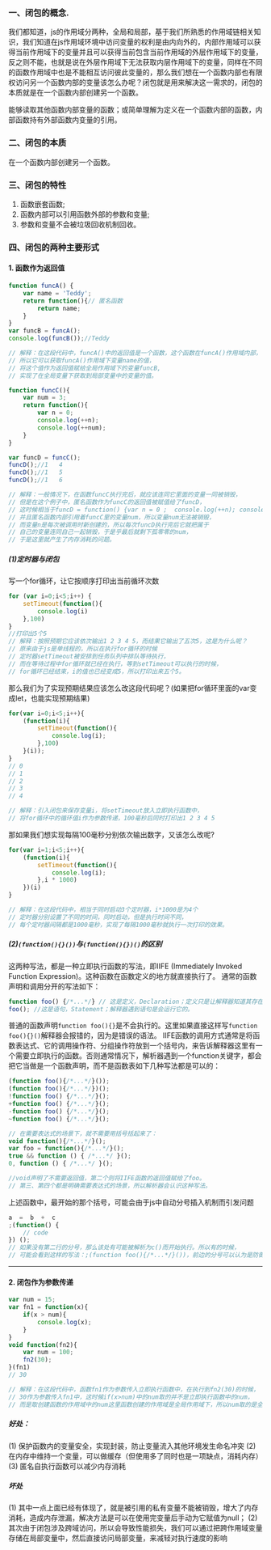 ### 一、闭包的概念.
我们都知道，js的作用域分两种，全局和局部，基于我们所熟悉的作用域链相关知识，我们知道在js作用域环境中访问变量的权利是由内向外的，内部作用域可以获得当前作用域下的变量并且可以获得当前包含当前作用域的外层作用域下的变量，反之则不能，也就是说在外层作用域下无法获取内层作用域下的变量，同样在不同的函数作用域中也是不能相互访问彼此变量的，那么我们想在一个函数内部也有限权访问另一个函数内部的变量该怎么办呢？闭包就是用来解决这一需求的，闭包的本质就是在一个函数内部创建另一个函数。

能够读取其他函数内部变量的函数；或简单理解为定义在一个函数内部的函数，内部函数持有外部函数内变量的引用。

### 二、闭包的本质
在一个函数内部创建另一个函数。

### 三、闭包的特性
1. 函数嵌套函数;
2. 函数内部可以引用函数外部的参数和变量;
3. 参数和变量不会被垃圾回收机制回收。

### 四、闭包的两种主要形式
#### 1. 函数作为返回值 
```javascript
function funcA() {
    var name = 'Teddy';
    return function(){// 匿名函数
        return name;
    }
}
var funcB = funcA();
console.log(funcB());//Teddy

// 解释：在这段代码中，funcA()中的返回值是一个函数，这个函数在funcA()作用域内部，
// 所以它可以获取funcA()作用域下变量name的值，
// 将这个值作为返回值赋给全局作用域下的变量funcB,
// 实现了在全局变量下获取到局部变量中的变量的值。
```


```javascript
function funcC(){
    var num = 3;
    return function(){
        var n = 0;
        console.log(++n);
        console.log(++num);
    }
}

var funcD = funcC();
funcD();//1   4
funcD();//1   5
funcD();//1   6

// 解释：一般情况下，在函数funcC执行完后，就应该连同它里面的变量一同被销毁，
// 但是在这个例子中，匿名函数作为funcC的返回值被赋值给了funcD，
// 这时候相当于funcD = function() {var n = 0 ;  console.log(++n); console.log(++num); }，
// 并且匿名函数内部引用着funcC里的变量num，所以变量num无法被销毁，
// 而变量n是每次被调用时新创建的，所以每次funcD执行完后它就把属于
// 自己的变量连同自己一起销毁，于是乎最后就剩下孤零零的num，
// 于是这里就产生了内存消耗的问题。
```

##### (1)定时器与闭包
写一个for循环，让它按顺序打印出当前循环次数
```javascript
for (var i=0;i<5;i++) {
    setTimeout(function(){
        console.log(i)
    },100)
}
//打印出5个5
// 解释：按照预期它应该依次输出1 2 3 4 5，而结果它输出了五次5，这是为什么呢？
// 原来由于js是单线程的，所以在执行for循环的时候
// 定时器setTimeout被安排到任务队列中排队等待执行，
// 而在等待过程中for循环就已经在执行，等到setTimeout可以执行的时候，
// for循环已经结束，i的值也已经变成5，所以打印出来五个5。
```

那么我们为了实现预期结果应该怎么改这段代码呢？(如果把for循环里面的var变成let，也能实现预期结果)
```javascript
for(var i=0;i<5;i++){
    (function(i){
        setTimeout(function(){
            console.log(i);
        },100)
    }(i));
}
// 0
// 1
// 2
// 3
// 4

// 解释：引入闭包来保存变量i，将setTimeout放入立即执行函数中，
// 将for循环中的循环值i作为参数传递，100毫秒后同时打印出1 2 3 4 5
```

那如果我们想实现每隔100毫秒分别依次输出数字，又该怎么改呢?
```javascript
for(var i=1;i<5;i++){
    (function(i){
        setTimeout(function(){
            console.log(i);
        },i * 1000)
    })(i)
}

// 解释：在这段代码中，相当于同时启动3个定时器，i*1000是为4个
// 定时器分别设置了不同的时间，同时启动，但是执行时间不同，
// 每个定时器间隔都是1000毫秒，实现了每隔1000毫秒就执行一次打印的效果。
```


##### (2)`(function(){}())`与`(function(){})()`的区别
这两种写法，都是一种立即执行函数的写法，即IIFE (Immediately Invoked Function Expression)。这种函数在函数定义的地方就直接执行了。
通常的函数声明和调用分开的写法如下：
```javascript
function foo() {/*...*/} // 这是定义，Declaration；定义只是让解释器知道其存在，但是不会运行。
foo(); //这是语句，Statement；解释器遇到语句是会运行它的。
```

普通的函数声明`function foo(){}`是不会执行的。这里如果直接这样写`function foo(){}()`解释器会报错的，因为是错误的语法。
IIFE函数的调用方式通常是将函数表达式、它的调用操作符、分组操作符放到一个括号内，来告诉解释器这里有一个需要立即执行的函数。否则通常情况下，解析器遇到一个function关键字，都会把它当做是一个函数声明，而不是函数表如下几种写法都是可以的：
```javascript
(function foo(){/*...*/}());
(function foo(){/*...*/})();
!function foo() {/*...*/}();
+function foo() {/*...*/}();
-function foo() {/*...*/}();
~function foo() {/*...*/}();

// 在需要表达式的场景下，就不需要用括号括起来了：
void function(){/*...*/}();
var foo = function(){/*...*/}(); 
true && function () { /*...*/ }();
0, function () { /*...*/ }();

//void声明了不需要返回值，第二个则将IIFE函数的返回值赋给了foo。
// 第三、第四个都是明确需要表达式的场景，所以解析器会认识这种写法。
```

上述函数中，最开始的那个括号，可能会由于js中自动分号插入机制而引发问题
```javascript
a  =  b  +  c 
;(function() { 
    // code 
}) ();
// 如果没有第二行的分号，那么该处有可能被解析为c()而开始执行。所以有的时候，
// 可能会看到这样的写法：;(function foo(){/*...*/}())，前边的分号可以认为是防御型分号。
```
---

#### 2. 闭包作为参数传递
```javascript
var num = 15;
var fn1 = function(x){
    if(x > num){
        console.log(x);
    }
}
void function(fn2){
    var num = 100;
    fn2(30);
}(fn1)
// 30

// 解释：在这段代码中，函数fn1作为参数传入立即执行函数中，在执行到fn2(30)的时候，
// 30作为参数传入fn1中，这时候if(x>num)中的num取的并不是立即执行函数中的num，
// 而是取创建函数的作用域中的num这里函数创建的作用域是全局作用域下，所以num取的是全局作用域中的值15，即30>15，打印30
```


##### 好处：
(1) 保护函数内的变量安全，实现封装，防止变量流入其他环境发生命名冲突
(2) 在内存中维持一个变量，可以做缓存（但使用多了同时也是一项缺点，消耗内存）
(3) 匿名自执行函数可以减少内存消耗

##### 坏处
(1) 其中一点上面已经有体现了，就是被引用的私有变量不能被销毁，增大了内存消耗，造成内存泄漏，解决方法是可以在使用完变量后手动为它赋值为null；
(2) 其次由于闭包涉及跨域访问，所以会导致性能损失，我们可以通过把跨作用域变量存储在局部变量中，然后直接访问局部变量，来减轻对执行速度的影响
   